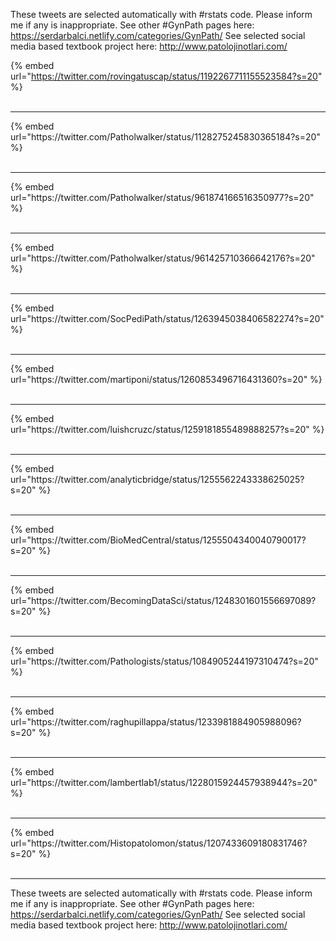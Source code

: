 

These tweets are selected automatically with #rstats code. Please inform me if any is inappropriate.
See other #GynPath pages here: https://serdarbalci.netlify.com/categories/GynPath/ 
See selected social media based textbook project here: http://www.patolojinotlari.com/

{% embed url="https://twitter.com/rovingatuscap/status/1192267711155523584?s=20" %}<br>
<br>
<hr>
{% embed url="https://twitter.com/Patholwalker/status/1128275245830365184?s=20" %}<br>
<br>
<hr>
{% embed url="https://twitter.com/Patholwalker/status/961874166516350977?s=20" %}<br>
<br>
<hr>
{% embed url="https://twitter.com/Patholwalker/status/961425710366642176?s=20" %}<br>
<br>
<hr>
{% embed url="https://twitter.com/SocPediPath/status/1263945038406582274?s=20" %}<br>
<br>
<hr>
{% embed url="https://twitter.com/martiponi/status/1260853496716431360?s=20" %}<br>
<br>
<hr>
{% embed url="https://twitter.com/luishcruzc/status/1259181855489888257?s=20" %}<br>
<br>
<hr>
{% embed url="https://twitter.com/analyticbridge/status/1255562243338625025?s=20" %}<br>
<br>
<hr>
{% embed url="https://twitter.com/BioMedCentral/status/1255504340040790017?s=20" %}<br>
<br>
<hr>
{% embed url="https://twitter.com/BecomingDataSci/status/1248301601556697089?s=20" %}<br>
<br>
<hr>
{% embed url="https://twitter.com/Pathologists/status/1084905244197310474?s=20" %}<br>
<br>
<hr>
{% embed url="https://twitter.com/raghupillappa/status/1233981884905988096?s=20" %}<br>
<br>
<hr>
{% embed url="https://twitter.com/lambertlab1/status/1228015924457938944?s=20" %}<br>
<br>
<hr>
{% embed url="https://twitter.com/Histopatolomon/status/1207433609180831746?s=20" %}<br>
<br>
<hr>


These tweets are selected automatically with #rstats code. Please inform me if any is inappropriate.
See other #GynPath pages here: https://serdarbalci.netlify.com/categories/GynPath/ 
See selected social media based textbook project here: http://www.patolojinotlari.com/
